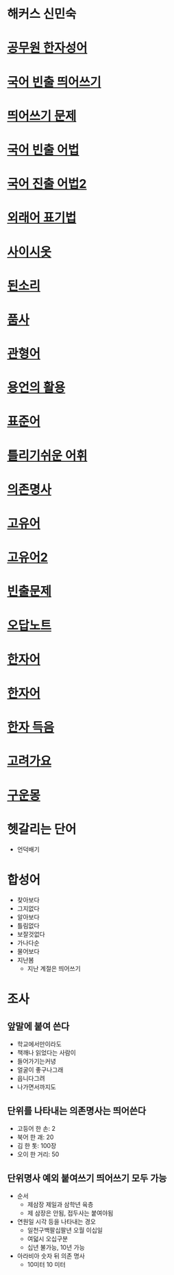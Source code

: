 # 해커스 신민숙

# [공무원 한자성어](https://youtu.be/QnCZt0ctVN8)
# [국어 빈출 띄어쓰기](https://youtu.be/FJfo4-tp2_4)
# [띄어쓰기 문제](https://youtu.be/wPGMxQ1jFUE)
# [국어 빈출 어법](https://youtu.be/sG5d0j_JlUc)
# [국어 진출 어법2](https://youtu.be/xrGZhySxcRo)
# [외래어 표기법](https://youtu.be/GkArDAYotBg)
# [사이시옷](https://youtu.be/-JucXAJ6rDM)
# [된소리](https://youtu.be/NFpGpSczFCk)
# [품사](https://youtu.be/XHlVNhndSvo)
# [관형어](https://youtu.be/hUyYbOT98F4)
# [용언의 활용](https://youtu.be/LXkTTQIPIDc)
# [표준어](https://youtu.be/EETs4AW2B9I)
# [틀리기쉬운 어휘 ](https://youtu.be/x2j-WOAYr5I)
# [의존명사](https://youtu.be/mHag8vWSXe4)
# [고유어](https://youtu.be/XY3BtS0mSmE)
# [고유어2](https://youtu.be/0wwqu6u6Hdc)

# [빈출문제](https://youtu.be/ek8iROBt3w0)
# [오답노트](https://youtu.be/EH156mujPTU)

# [한자어](https://youtu.be/2E-BW4Y1TMk)
# [한자어](https://youtu.be/9wDQjNCNRN8)
# [한자 득음](https://youtu.be/KCYtrpojuRs)

# [고려가요](https://youtu.be/OVa31O3eQiA)
# [구운몽](https://youtu.be/wPGMxQ1jFUE)

# 헷갈리는 단어
* 언덕배기

# 합성어
* 찾아보다
* 그지없다
* 알아보다
* 틀림없다
* 보잘것없다
* 가나다순
* 물어보다
* 지난봄
  * 지난 계절은 띄어쓰기

# 조사
## 앞말에 붙여 쓴다
* 학교에서만이라도
* 책깨나 읽었다는 사람이
* 들어가기는커녕
* 얼굴이 좋구나그래
* 읍니다그려
* 나가면서까지도

## 단위를 나타내는 의존명사는 띄어쓴다
* 고등어 한 손: 2
* 북어 한 괘: 20
* 김 한 톳: 100장
* 오이 한 거리: 50

## 단위명사 예외 붙여쓰기 띄어쓰기 모두 가능
* 순서
  * 제삼장 제일과 삼학년 육층
  * 제 삼장은 안됨, 접두사는 붙여야됨
* 연원일 시각 등을 나타내는 경오
  * 일천구백팔십팔년 오월 이십일
  * 여덟시 오십구분
  * 십년 불가능, 10년 가능
* 아라비아 숫자 뒤 의존 명사
  * 10미터  10 미터
